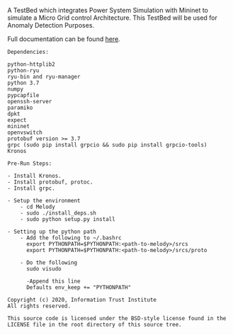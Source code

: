 A TestBed which integrates Power System Simulation with Mininet to simulate a
Micro Grid control Architecture. This TestBed will be used for 
Anomaly Detection Purposes.

Full documentation can be found [here](https://melody-by-projectmoses.readthedocs.io/).

```
Dependencies:

python-httplib2
python-ryu
ryu-bin and ryu-manager
python 3.7
numpy
pypcapfile
openssh-server
paramiko
dpkt
expect 
mininet
openvswitch
protobuf version >= 3.7
grpc (sudo pip install grpcio && sudo pip install grpcio-tools)
Kronos

```

```
Pre-Run Steps:

- Install Kronos.
- Install protobuf, protoc.
- Install grpc.

- Setup the environment
    - cd Melody
    - sudo ./install_deps.sh
    - sudo python setup.py install

- Setting up the python path
    - Add the following to ~/.bashrc
      export PYTHONPATH=$PYTHONPATH:<path-to-melody>/srcs
      export PYTHONPATH=$PYTHONPATH:<path-to-melody>/srcs/proto

    - Do the following
      sudo visudo
      
      -Append this line
      Defaults env_keep += "PYTHONPATH"

```

```
Copyright (c) 2020, Information Trust Institute
All rights reserved.

This source code is licensed under the BSD-style license found in the
LICENSE file in the root directory of this source tree. 

```

